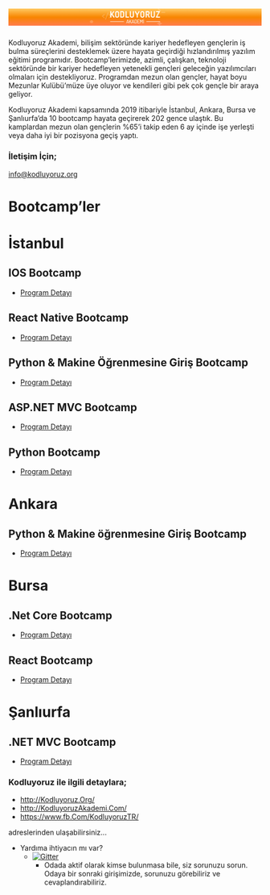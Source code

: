 # <img src="bg_akademi.png" alt="Kodluyoruz.ORG" class="logo"/> 

Kodluyoruz Akademi, bilişim sektöründe kariyer hedefleyen gençlerin iş bulma süreçlerini desteklemek üzere hayata geçirdiği hızlandırılmış yazılım eğitimi programıdır. Bootcamp’lerimizde, azimli, çalışkan, teknoloji sektöründe bir kariyer hedefleyen yetenekli gençleri geleceğin yazılımcıları olmaları için destekliyoruz. Programdan mezun olan gençler, hayat boyu Mezunlar Kulübü’müze üye oluyor ve kendileri gibi pek çok gençle bir araya geliyor.

Kodluyoruz Akademi kapsamında 2019 itibariyle İstanbul, Ankara, Bursa ve Şanlıurfa’da 10 bootcamp hayata geçirerek 202 gence ulaştık. Bu kamplardan mezun olan gençlerin %65’i takip eden 6 ay içinde işe yerleşti veya daha iyi bir pozisyona geçiş yaptı.

### İletişim İçin;
info@kodluyoruz.org


# Bootcamp’ler

# İstanbul

## IOS Bootcamp

* [Program Detayı](https://kodluyoruz.github.io/Kodluyoruz-iOS-Bootcamp/)

## React Native Bootcamp

* [Program Detayı](https://github.com/yasinugrl/react-native-egitimi)


## Python & Makine Öğrenmesine Giriş Bootcamp

* [Program Detayı]( https://github.com/fuatbeser/python-programlamaya-giris)


## ASP.NET MVC Bootcamp

* [Program Detayı]( https://github.com/HBurakKaradag/aspnet-mvc-course/blob/master/README.md)

## Python Bootcamp

* [Program Detayı]( https://github.com/hakanyalcinkaya/kodluyoruz-org-python-ve-django-egitimi )

# Ankara

## Python & Makine öğrenmesine Giriş Bootcamp

* [Program Detayı](https://github.com/fuatbeser/python-programlamaya-giriss)

# Bursa

## .Net Core Bootcamp

* [Program Detayı](https://github.com/asafgunay/dotnet-core-mvc-web-api-course/blob/master/README.md)


## React Bootcamp

* [Program Detayı](https://github.com/ftihsen/react-redux-course)

# Şanlıurfa

## .NET MVC Bootcamp

* [Program Detayı](https://github.com/MKanbaz/.NET-MVC)











### Kodluyoruz ile ilgili detaylara;

* http://Kodluyoruz.Org/
* http://KodluyoruzAkademi.Com/
* https://www.fb.Com/KodluyoruzTR/

adreslerinden ulaşabilirsiniz...


* Yardıma ihtiyacın mı var?
    * [![Gitter](https://badges.gitter.im/Join%20Chat.svg)](https://gitter.im/Kodluyoruz-ORG/Lobby?utm_source=badge&utm_medium=badge&utm_campaign=pr-badge)
        * Odada aktif olarak kimse bulunmasa bile, siz sorunuzu sorun. Odaya bir sonraki girişimizde, sorunuzu görebiliriz ve cevaplandırabiliriz.
        






